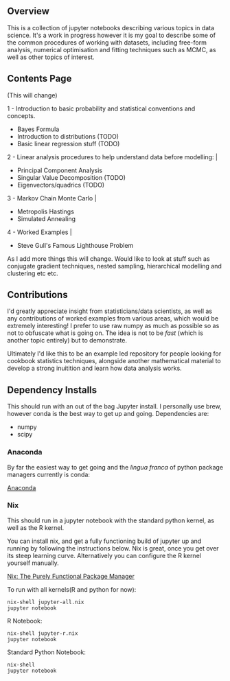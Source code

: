 ## Overview

This is a collection of jupyter notebooks describing various topics in data science. It's a work in progress however it is my goal to describe some of the common procedures of working with datasets, including free-form analysis, numerical optimisation and fitting techniques such as MCMC, as well as other topics of interest.

## Contents Page

(This will change)

1 - Introduction to basic probability and statistical conventions and concepts.
 - Bayes Formula
 - Introduction to distributions (TODO)
 - Basic linear regression stuff (TODO)
 
 
2 - Linear analysis procedures to help understand data before modelling:
 |
  - Principal Component Analysis
  - Singular Value Decomposition (TODO)
  - Eigenvectors/quadrics (TODO)
  
  
3 - Markov Chain Monte Carlo
 |
  - Metropolis Hastings
  - Simulated Annealing
  
  
4 - Worked Examples
 |
  - Steve Gull's Famous Lighthouse Problem

As I add more things this will change. Would like to look at stuff such as conjugate gradient techniques, nested sampling, hierarchical modelling and clustering etc etc. 


## Contributions

I'd greatly appreciate insight from statisticians/data scientists, as well as any contributions of worked examples from various areas, which would be extremely interesting! I prefer to use raw numpy as much as possible so as not to obfuscate what is going on. The idea is not to be _fast_ (which is another topic entirely) but to demonstrate. 

Ultimately I'd like this to be an example led repository for people looking for cookbook statistics techniques, alongside another mathematical material to develop a strong inuitition and learn how data analysis works.

## Dependency Installs

This should run with an out of the bag Jupyter install. I personally use brew, however conda is the best way to get up and going. Dependencies are:

- numpy
- scipy

### Anaconda

By far the easiest way to get going and the _lingua franca_ of python package managers currently is conda:

[Anaconda](https://www.anaconda.com)

### Nix

This should run in a jupyter notebook with the standard python kernel, as well as the R kernel. 

You can install nix, and get a fully functioning build of jupyter up and running by following the instructions below. Nix is great, once you get over its steep learning curve. Alternatively you can configure the R kernel yourself manually.

[Nix: The Purely Functional Package Manager](https://nixos.org/nix/)

To run with all kernels(R and python for now):

```
nix-shell jupyter-all.nix
jupyter notebook
```

R Notebook:

```
nix-shell jupyter-r.nix
jupyter notebook
```

Standard Python Notebook:

```
nix-shell
jupyter notebook
```




